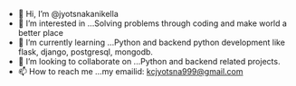 - 👋 Hi, I’m @jyotsnakanikella
- 👀 I’m interested in ...Solving problems through coding and make world a better place
- 🌱 I’m currently learning ...Python and backend python development like flask, django, postgresql, mongodb.
- 💞️ I’m looking to collaborate on ...Python and backend related projects.
- 📫 How to reach me ...my emailid: kcjyotsna999@gmail.com

<!---
jyotsnakanikella/jyotsnakanikella is a ✨ special ✨ repository because its `README.md` (this file) appears on your GitHub profile.
You can click the Preview link to take a look at your changes.
--->
